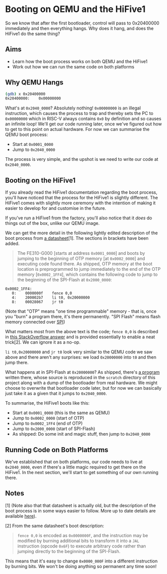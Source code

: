 # Booting on QEMU and the HiFive1

So we know that after the first bootloader, control will pass to 0x20400000 immediately and then everything hangs. Why does it hang, and does the HiFive1 do the same thing?

## Aims

- Learn how the boot process works on both QEMU and the HiFive1
- Work out how we can run the same code on both platforms

## Why QEMU Hangs

```bash
(gdb) x 0x20400000
0x20400000:    0x00000000
```

What's at `0x2040_0000`? Absolutely nothing! `0x00000000` is an illegal instruction, which causes the process to trap and thereby sets the PC to `0x00000000` which in RISC-V always contains `0x0` by definition and so causes an infinite loop! We'll get our code running later, once we've figured out how to get to this point on actual hardware. For now we can summarise the QEMU boot process:

- Start at `0x0001_0000`
- Jump to  `0x2040_0000`

The process is very simple, and the upshot is we need to write our code at `0x2040_0000`.

## Booting on the HiFive1

If you already read the HiFive1 documentation regarding the boot process, you'll have noticed that the process for the HiFive1 is slightly different. The HiFive1 comes with slightly more ceremony with the intention of making it easier to develop for and customise in the future.

If you've run a HiFive1 from the factory, you'll also notice that it _does_ do things out of the box, unlike our QEMU image.

We can get the more detail in the following lightly edited description of the boot process from [a datasheet](https://sifive.cdn.prismic.io/sifive%2Ffeb6f967-ff96-418f-9af4-a7f3b7fd1dfc_fe310-g000-ds.pdf)[1]. The sections in brackets have been added.

> The FE310-G000 \[starts at address `0x0001_0000`\] and boots by jumping to the beginning of OTP memory \[at `0x0002_0000`\] and executing code found there. As shipped, OTP memory at the boot location is preprogrammed to jump immediately to the end of the OTP memory \[`0x0002_1FF4`\], which contains the following code to jump to the beginning of the SPI-Flash at `0x2000_0000`:

```assembly
0x0002_1FF4:
   0:    0000000f    fence 0,0
   4:    200002b7    li t0, 0x20000000
   8:    00028067    jr t0
```

(Note that "OTP" means "one time programmable" memory - that is, once you "burn" a program there, it's there permanently. "SPI Flash" means flash memory connected over [SPI](https://en.wikipedia.org/wiki/Serial_Peripheral_Interface))

What matters most from the above text is the code; `fence 0,0` is described in [this StackOverflow answer](https://stackoverflow.com/a/26374650) and is provided essentially to enable a neat trick[2]. We can ignore it as a no-op.

`li t0,0x20000000` and `jr t0` look very similar to the QEMU code we saw above and there aren't any surprises: we load `0x20000000` into `t0` and then jump there.

What happens at in SPI-Flash at `0x20000000`? As shipped, there's [a program](https://github.com/sifive/freedom-e-sdk/tree/f9271b91257e0a8a989faf3eff0757ee46694fe0/software/double_tap_dontboot) written there, whose source is reproduced in the `scratch` directory of this project along with a dump of the bootloader from real hardware. We might choose to overwrite that bootloader code later, but for now we can basically just take it as a given that it jumps to `0x2040_0000`.

To summarise, the HiFive1 boots like this:

- Start at `0x0001_0000` (this is the same as QEMU)
- Jump to  `0x0002_0000` (start of OTP)
- Jump to  `0x0002_1FF4` (end of OTP)
- Jump to  `0x2000_0000` (start of SPI-Flash)
- As shipped: Do some init and magic stuff, then jump to `0x2040_0000`

## Running Code on Both Platforms

We've established that on both platforms, our code needs to live at `0x2040_0000`, even if there's a little magic required to get there on the HiFive1. In the next section, we'll start to get something of our own running there.

## Notes

[1] (Note also that that datasheet is actually old, but the description of the boot process is in some ways easier to follow. More up to date details are available [here](https://sifive.cdn.prismic.io/sifive%2F4d063bf8-3ae6-4db6-9843-ee9076ebadf7_fe310-g000.pdf)).

[2] From the same datasheet's boot description:
> `fence 0,0` is encoded as `0x0000000F`, and the instruction may be modified by burning additional bits to transform it into a `JAL` instruction (opcode `0x6F`) to execute arbitrary code rather than jumping directly to the beginning of the SPI-Flash.

This means that it's easy to change `0x0000_000F` into a different instruction by burning bits. We won't be doing anything so permanent any time soon!
